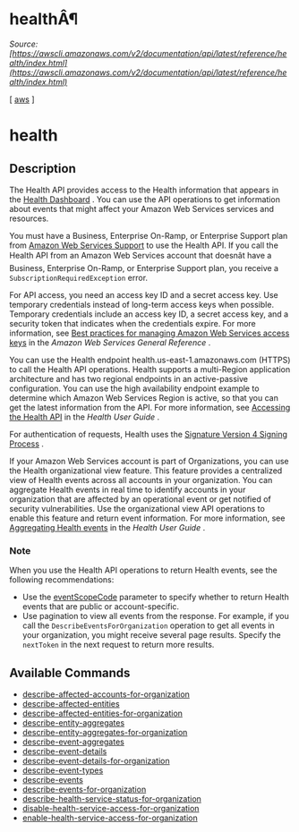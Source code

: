 # healthÂ¶

*Source: [https://awscli.amazonaws.com/v2/documentation/api/latest/reference/health/index.html](https://awscli.amazonaws.com/v2/documentation/api/latest/reference/health/index.html)*

[ [aws](https://awscli.amazonaws.com/v2/documentation/api/latest/reference/index.html#cli-aws) ]

# health

## Description

The Health API provides access to the Health information that appears in the [Health Dashboard](https://health.aws.amazon.com/health/home) . You can use the API operations to get information about events that might affect your Amazon Web Services services and resources.

You must have a Business, Enterprise On-Ramp, or Enterprise Support plan from [Amazon Web Services Support](http://aws.amazon.com/premiumsupport/) to use the Health API. If you call the Health API from an Amazon Web Services account that doesnât have a Business, Enterprise On-Ramp, or Enterprise Support plan, you receive a `SubscriptionRequiredException` error.

For API access, you need an access key ID and a secret access key. Use temporary credentials instead of long-term access keys when possible. Temporary credentials include an access key ID, a secret access key, and a security token that indicates when the credentials expire. For more information, see [Best practices for managing Amazon Web Services access keys](https://docs.aws.amazon.com/general/latest/gr/aws-access-keys-best-practices.html) in the *Amazon Web Services General Reference* .

You can use the Health endpoint health.us-east-1.amazonaws.com (HTTPS) to call the Health API operations. Health supports a multi-Region application architecture and has two regional endpoints in an active-passive configuration. You can use the high availability endpoint example to determine which Amazon Web Services Region is active, so that you can get the latest information from the API. For more information, see [Accessing the Health API](https://docs.aws.amazon.com/health/latest/ug/health-api.html) in the *Health User Guide* .

For authentication of requests, Health uses the [Signature Version 4 Signing Process](https://docs.aws.amazon.com/general/latest/gr/signature-version-4.html) .

If your Amazon Web Services account is part of Organizations, you can use the Health organizational view feature. This feature provides a centralized view of Health events across all accounts in your organization. You can aggregate Health events in real time to identify accounts in your organization that are affected by an operational event or get notified of security vulnerabilities. Use the organizational view API operations to enable this feature and return event information. For more information, see [Aggregating Health events](https://docs.aws.amazon.com/health/latest/ug/aggregate-events.html) in the *Health User Guide* .

### Note

When you use the Health API operations to return Health events, see the following recommendations:

- Use the [eventScopeCode](https://docs.aws.amazon.com/health/latest/APIReference/API_Event.html#AWSHealth-Type-Event-eventScopeCode) parameter to specify whether to return Health events that are public or account-specific.
- Use pagination to view all events from the response. For example, if you call the `DescribeEventsForOrganization` operation to get all events in your organization, you might receive several page results. Specify the `nextToken` in the next request to return more results.

## Available Commands

- [describe-affected-accounts-for-organization](https://awscli.amazonaws.com/v2/documentation/api/latest/reference/health/describe-affected-accounts-for-organization.html)
- [describe-affected-entities](https://awscli.amazonaws.com/v2/documentation/api/latest/reference/health/describe-affected-entities.html)
- [describe-affected-entities-for-organization](https://awscli.amazonaws.com/v2/documentation/api/latest/reference/health/describe-affected-entities-for-organization.html)
- [describe-entity-aggregates](https://awscli.amazonaws.com/v2/documentation/api/latest/reference/health/describe-entity-aggregates.html)
- [describe-entity-aggregates-for-organization](https://awscli.amazonaws.com/v2/documentation/api/latest/reference/health/describe-entity-aggregates-for-organization.html)
- [describe-event-aggregates](https://awscli.amazonaws.com/v2/documentation/api/latest/reference/health/describe-event-aggregates.html)
- [describe-event-details](https://awscli.amazonaws.com/v2/documentation/api/latest/reference/health/describe-event-details.html)
- [describe-event-details-for-organization](https://awscli.amazonaws.com/v2/documentation/api/latest/reference/health/describe-event-details-for-organization.html)
- [describe-event-types](https://awscli.amazonaws.com/v2/documentation/api/latest/reference/health/describe-event-types.html)
- [describe-events](https://awscli.amazonaws.com/v2/documentation/api/latest/reference/health/describe-events.html)
- [describe-events-for-organization](https://awscli.amazonaws.com/v2/documentation/api/latest/reference/health/describe-events-for-organization.html)
- [describe-health-service-status-for-organization](https://awscli.amazonaws.com/v2/documentation/api/latest/reference/health/describe-health-service-status-for-organization.html)
- [disable-health-service-access-for-organization](https://awscli.amazonaws.com/v2/documentation/api/latest/reference/health/disable-health-service-access-for-organization.html)
- [enable-health-service-access-for-organization](https://awscli.amazonaws.com/v2/documentation/api/latest/reference/health/enable-health-service-access-for-organization.html)